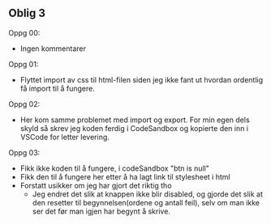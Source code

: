 ## Oblig 3
Oppg 00:
- Ingen kommentarer

Oppg 01:
- Flyttet import av css til html-filen siden jeg ikke fant ut hvordan ordentlig få import til å fungere.

Oppg 02:
- Her kom samme problemet med import og export. For min egen dels skyld så skrev jeg koden ferdig i CodeSandbox og kopierte den inn i VSCode for letter levering.

Oppg 03:
- Fikk ikke koden til å fungere, i codeSandbox "btn is null"
- Fikk den til å fungere her etter å ha lagt link til stylesheet i html
- Forstatt usikker om jeg har gjort det riktig tho
    - Jeg endret det slik at knappen ikke blir disabled, og gjorde det slik at den resetter til begynnelsen(ordene og antall feil), selv om man ikke ser det før man igjen har begynt å skrive.